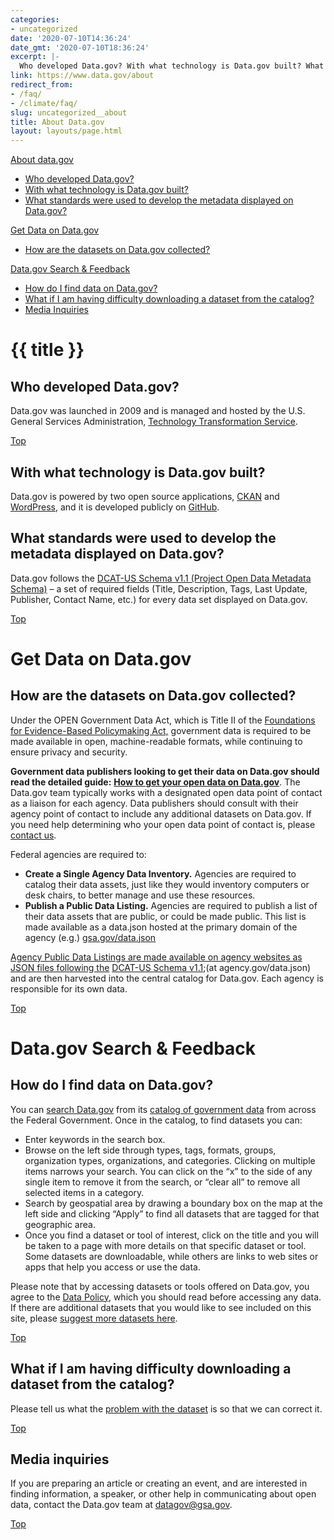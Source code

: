 ```yaml
---
categories:
- uncategorized
date: '2020-07-10T14:36:24'
date_gmt: '2020-07-10T18:36:24'
excerpt: |-
  Who developed Data.gov? With what technology is Data.gov built? What standards were used to develop the metadata displayed on Data.gov? How are the datasets on Data.gov collected? …
link: https://www.data.gov/about
redirect_from:
- /faq/
- /climate/faq/
slug: uncategorized__about
title: About Data.gov
layout: layouts/page.html
---
```


<div id="top"></div>

[About data.gov](#about)

- [Who developed Data.gov?](#who)
- [With what technology is Data.gov built?](#technology)
- [What standards were used to develop the metadata displayed on Data.gov?](#standards)

[Get Data on Data.gov](#adddata)
- [How are the datasets on Data.gov collected?](#collected)

[Data.gov Search & Feedback](#search)

- [How do I find data on Data.gov?](#finddata)
- [What if I am having difficulty downloading a dataset from the catalog?](#difficulty)
- [Media Inquiries](#media)

<h1 id="about">{{ title }}</h1>

<h2 id="who">Who developed Data.gov?</h2>

Data.gov was launched in 2009 and is managed and hosted by the U.S. General Services Administration, [Technology Transformation Service](http://www.gsa.gov/portal/category/25729).

[Top](#top)


<h2 id="technology">With what technology is Data.gov built?</h2>

Data.gov is powered by two open source applications, [CKAN](http://ckan.org/) and [WordPress,](http://wordpress.org/) and it is developed publicly on [GitHub](https://github.com/GSA/catalog-deploy).


<h2 id="standards">What standards were used to develop the metadata displayed on Data.gov?</h2>

Data.gov follows the [DCAT-US Schema v1.1 (Project Open Data Metadata Schema)](https://resources.data.gov/schemas/dcat-us/v1.1/) – a set of required fields (Title, Description, Tags, Last Update, Publisher, Contact Name, etc.) for every data set displayed on Data.gov.

[Top](#top)


<h1 id="adddata">Get Data on Data.gov</h2>


<h2 id="collected">How are the datasets on Data.gov collected?</h2>


Under the OPEN Government Data Act, which is Title II of the [Foundations for Evidence-Based Policymaking Act,](https://www.congress.gov/115/plaws/publ435/PLAW-115publ435.pdf) government data is required to be made available in open, machine-readable formats, while continuing to ensure privacy and security.


__Government data publishers looking to get their data on Data.gov should read the detailed guide:__ [__How to get your open data on Data.gov__](https://resources.data.gov/tools/how-to-get-your-open-data-on-datagov/). The Data.gov team typically works with a designated open data point of contact as a liaison for each agency. Data publishers should consult with their agency point of contact to include any additional datasets on Data.gov. If you need help determining who your open data point of contact is, please [contact us](http://www.data.gov/contact).


Federal agencies are required to:


- __Create a Single Agency Data Inventory.__ Agencies are required to catalog their data assets, just like they would inventory computers or desk chairs, to better manage and use these resources.
- __Publish a Public Data Listing.__ Agencies are required to publish a list of their data assets that are public, or could be made public. This list is made available as a data.json hosted at the primary domain of the agency (e.g.)
[gsa.gov/data.json](https://open.gsa.gov/data.json)



[Agency Public Data Listings are made available on agency websites as JSON files following the](https://open.gsa.gov/data.json) [DCAT-US Schema v1.1](https://resources.data.gov/resources/dcat-us/);(at agency.gov/data.json) and are then harvested into the central catalog for Data.gov.  Each agency is responsible for its own data.

[Top](#top)


<h1 id="search">Data.gov Search & Feedback</h2>

<h2 id="finddata">How do I find data on Data.gov?</h2>

You can [search Data.gov](http://www.data.gov/) from its [catalog of government data](http://catalog.data.gov/dataset#topic=uncategorized_navigation) from across the Federal Government. Once in the catalog, to find datasets you can:


- Enter keywords in the search box.
- Browse on the left side through types, tags, formats, groups, organization types, organizations, and categories.  Clicking on multiple items narrows your search.  You can click on the “x” to the side of any single item to remove it from the search, or “clear all” to remove all selected items in a category.
- Search by geospatial area by drawing a boundary box on the map at the left side and clicking “Apply” to find all datasets that are tagged for that geographic area.
- Once you find a dataset or tool of interest, click on the title and you will be taken to a page with more details on that specific dataset or tool. Some datasets are downloadable, while others are links to web sites or apps that help you access or use the data.

Please note that by accessing datasets or tools offered on Data.gov, you agree to the [Data Policy](http://www.data.gov/data-policy), which you should read before accessing any data. If there are additional datasets that you would like to see included on this site, please [suggest more datasets here](https://www.data.gov/data-request/).


[Top](#top)

<h2 id="difficulty">What if I am having difficulty downloading a dataset from the catalog?</h2>


Please tell us what the [problem with the dataset](http://www.data.gov/issue/) is so that we can correct it.

[Top](#top)

<h2 id="media">Media inquiries</h2>


If you are preparing an article or creating an event, and are interested in finding information, a speaker, or other help in communicating about open data, contact the Data.gov team at [datagov@gsa.gov](mailto:datagov@gsa.gov).

[Top](#top)
